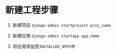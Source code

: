 # 新建工程步骤

1. 新建项目 
`django-admin startproject proj_name`

2. 新建应用
`django-admin startapp app_name`

3. 将应用添加至`INSTALLED_APPS`中

